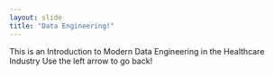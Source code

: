 ```yaml
---
layout: slide
title: "Data Engineering!"
---
```

This is an Introduction to Modern Data Engineering
in the Healthcare Industry
Use the left arrow to go back!
